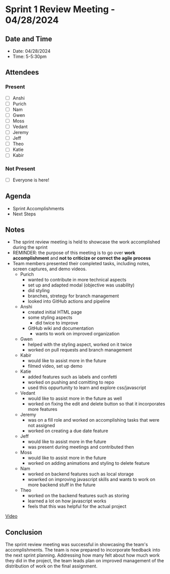 # Sprint 1 Review Meeting - 04/28/2024

## Date and Time
- Date: 04/28/2024
- Time: 5-5:30pm

## Attendees
### Present
- [ ] Anshi
- [ ] Purich
- [ ] Nam
- [ ] Gwen
- [ ] Moss
- [ ] Vedant
- [ ] Jeremy
- [ ] Jeff
- [ ] Theo
- [ ] Katie
- [ ] Kabir
### Not Present
- [ ] Everyone is here!

## Agenda
- Sprint Accomplishments 
- Next Steps

## Notes
- The sprint review meeting is held to showcase the work accomplished during the sprint
- REMINDER: the purpose of this meeting is to go over **work accomplishment** and **not to criticize or correct the agile process**
- Team members presented their completed tasks, including notes, screen captures, and demo videos.
    - Purich
        - wanted to contribute in more technical aspects
        - set up and adapted modal (objective was usability)
        - did styling
        - branches, stretegy for branch management
        - looked into GitHub actions and pipeline
    - Anshi
        - created initial HTML page
        - some styling aspects 
            - did twice to improve
        - GitHub wiki and documentation 
            - wants to work on improved organization
    - Gwen
        - helped with the styling aspect, worked on it twice
        - worked on pull requests and branch management
    - Kabir
        - would like to assist more in the future
        - filmed video, set up demo 
    - Katie
        - added features such as labels and confetti
        - worked on pushing and comitting to repo
        - used this oppurtunity to learn and explore css/javascript
    - Vedant
        - would like to assist more in the future as well
        - worked on fixing the edit and delete button so that it incorporates more features
    - Jeremy
        - was on a fill role and worked on accomplishing tasks that were not assigned
        - worked on creating a due date feature
    - Jeff
        - would like to assist more in the future
        - was present during meetings and contributed then
    - Moss
        - would like to assist more in the future
        - worked on adding animations and styling to delete feature
    - Nam
        - worked on backend features such as local storage
        - wowrked on improving javascript skills and wants to work on more backend stuff in the future
    - Theo
        - worked on the backend features such as storing
        - learned a lot on how javascript works 
        - feels that this was helpful for the actual project

[Video](042824-sprint-1-review.mp4)

## Conclusion
The sprint review meeting was successful in showcasing the team's accomplishments. The team is now prepared to incorporate feedback into the next sprint planning. Addressing how many felt about how much work they did in the project, the team leads plan on improved management of the distribution of work on the final assignment. 
